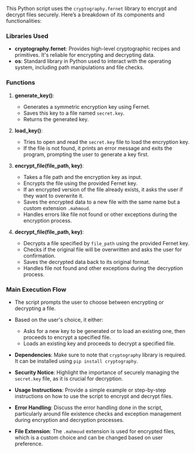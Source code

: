 This Python script uses the `cryptography.fernet` library to encrypt and decrypt files securely. Here’s a breakdown of its components and functionalities:

### Libraries Used
- **cryptography.fernet**: Provides high-level cryptographic recipes and primitives. It's reliable for encrypting and decrypting data.
- **os**: Standard library in Python used to interact with the operating system, including path manipulations and file checks.

### Functions

1. **generate_key()**:
   - Generates a symmetric encryption key using Fernet.
   - Saves this key to a file named `secret.key`.
   - Returns the generated key.

2. **load_key()**:
   - Tries to open and read the `secret.key` file to load the encryption key.
   - If the file is not found, it prints an error message and exits the program, prompting the user to generate a key first.

3. **encrypt_file(file_path, key)**:
   - Takes a file path and the encryption key as input.
   - Encrypts the file using the provided Fernet key.
   - If an encrypted version of the file already exists, it asks the user if they want to overwrite it.
   - Saves the encrypted data to a new file with the same name but a custom extension `.mahmoud`.
   - Handles errors like file not found or other exceptions during the encryption process.

4. **decrypt_file(file_path, key)**:
   - Decrypts a file specified by `file_path` using the provided Fernet key.
   - Checks if the original file will be overwritten and asks the user for confirmation.
   - Saves the decrypted data back to its original format.
   - Handles file not found and other exceptions during the decryption process.

### Main Execution Flow
- The script prompts the user to choose between encrypting or decrypting a file.
- Based on the user's choice, it either:
  - Asks for a new key to be generated or to load an existing one, then proceeds to encrypt a specified file.
  - Loads an existing key and proceeds to decrypt a specified file.

- **Dependencies**: Make sure to note that `cryptography` library is required. It can be installed using `pip install cryptography`.
- **Security Notice**: Highlight the importance of securely managing the `secret.key` file, as it is crucial for decryption.
- **Usage Instructions**: Provide a simple example or step-by-step instructions on how to use the script to encrypt and decrypt files.
- **Error Handling**: Discuss the error handling done in the script, particularly around file existence checks and exception management during encryption and decryption processes.
- **File Extension**: The `.mahmoud` extension is used for encrypted files, which is a custom choice and can be changed based on user preference.
